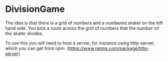 # DivisionGame

The idea is that there is a grid of numbers and a numbered skater on the left
hand side. You pick a route across the grid of numbers that the number on the
skater divides.

To use this you will need to host a server, for instance using http-server,
which you can get from npm. (https://www.npmjs.com/package/http-server)
